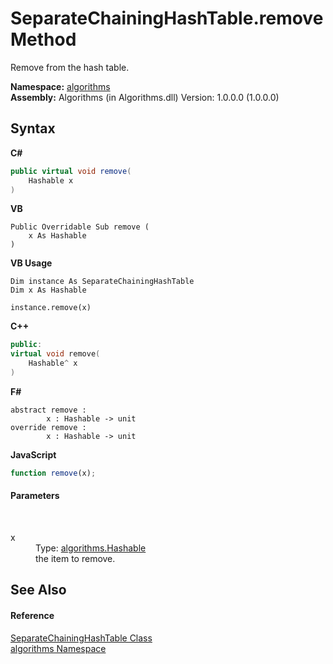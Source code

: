 # SeparateChainingHashTable.remove Method 
 

Remove from the hash table.

**Namespace:**&nbsp;<a href="82f88b43-fdc9-bc99-9558-75fce96d448f">algorithms</a><br />**Assembly:**&nbsp;Algorithms (in Algorithms.dll) Version: 1.0.0.0 (1.0.0.0)

## Syntax

**C#**<br />
``` C#
public virtual void remove(
	Hashable x
)
```

**VB**<br />
``` VB
Public Overridable Sub remove ( 
	x As Hashable
)
```

**VB Usage**<br />
``` VB Usage
Dim instance As SeparateChainingHashTable
Dim x As Hashable

instance.remove(x)
```

**C++**<br />
``` C++
public:
virtual void remove(
	Hashable^ x
)
```

**F#**<br />
``` F#
abstract remove : 
        x : Hashable -> unit 
override remove : 
        x : Hashable -> unit 
```

**JavaScript**<br />
``` JavaScript
function remove(x);
```


#### Parameters
&nbsp;<dl><dt>x</dt><dd>Type: <a href="e2468808-d201-fe45-cfa8-619590cd77d9">algorithms.Hashable</a><br />the item to remove.</dd></dl>

## See Also


#### Reference
<a href="afde2c11-c77d-77ff-450b-c3aa0c14f37d">SeparateChainingHashTable Class</a><br /><a href="82f88b43-fdc9-bc99-9558-75fce96d448f">algorithms Namespace</a><br />